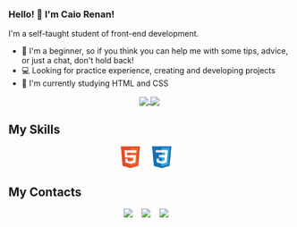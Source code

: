 ### Hello! 👋 I'm Caio Renan!

I'm a self-taught student of front-end development.
- 🤝 I'm a beginner, so if you think you can help me with some tips, advice, or just a chat, don't hold back!
- 💻 Looking for practice experience, creating and developing projects
- 📖 I'm currently studying HTML and CSS

<p align="center">
  <a href="https://github.com/anuraghazra/github-readme-stats.vercel.app">
    <img
      align="center"
      height="165"
      src="https://github-readme-stats.vercel.app/api?username=Caio-Renan&show_icons=true&theme=tokyonight&include_all_commits=true&count_private=true"
    />
  </a>
  <a href="https://github.com/anuraghazra/github-readme-stats.vercel.app">
    <img
      align="center"
      src="https://github-readme-stats.vercel.app/api/top-langs/?username=Caio-Renan&layout=compact&langs_count=7&theme=tokyonight"
    />
  </a>
</p>

## My Skills  

<div align="center">
  <img align="center" alt="Caio-HTML" height="40" width="40" src="https://raw.githubusercontent.com/devicons/devicon/master/icons/html5/html5-original.svg">
  &nbsp;&nbsp;
  <img align="center" alt="Caio-CSS" height="40" width="40" src="https://raw.githubusercontent.com/devicons/devicon/master/icons/css3/css3-original.svg">
  &nbsp;&nbsp;
</div>

## My Contacts
  
<div align="center"> 
  <a href="https://www.instagram.com/caio_renan05/" target="_blank"><img src="https://img.shields.io/badge/-Instagram-%23E4405F?style=for-the-badge&logo=instagram&logoColor=white" target="_blank"></a>
  &nbsp;&nbsp;
  <a href = "mailto:
caiorenan016@gmail.com"><img src="https://img.shields.io/badge/-Gmail-%23333?style=for-the-badge&logo=gmail&logoColor=white" target="_blank"></a>
  &nbsp;&nbsp;
  <a href="https://www.linkedin.com/in/caio-santos-103b72178/" target="_blank"><img src="https://img.shields.io/badge/-LinkedIn-%230077B5?style=for-the-badge&logo=linkedin&logoColor=white" target="_blank"></a>
  &nbsp;&nbsp;
</div>
